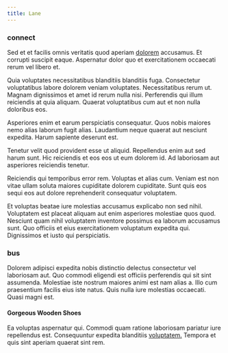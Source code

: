 ```yaml
---
title: Lane
---
```


### connect

Sed et et facilis omnis veritatis quod aperiam [dolorem](/consequatur/architecto/specialist_direct.md) accusamus. Et corrupti suscipit eaque. Aspernatur dolor quo et exercitationem occaecati rerum vel libero et.

Quia voluptates necessitatibus blanditiis blanditiis fuga. Consectetur voluptatibus labore dolorem veniam voluptates. Necessitatibus rerum ut. Magnam dignissimos et amet id rerum nulla nisi. Perferendis qui illum reiciendis at quia aliquam. Quaerat voluptatibus cum aut et non nulla doloribus eos.

Asperiores enim et earum perspiciatis consequatur. Quos nobis maiores nemo alias laborum fugit alias. Laudantium neque quaerat aut nesciunt expedita. Harum sapiente deserunt est.

Tenetur velit quod provident esse ut aliquid. Repellendus enim aut sed harum sunt. Hic reiciendis et eos eos ut eum dolorem id. Ad laboriosam aut asperiores reiciendis tenetur.

Reiciendis qui temporibus error rem. Voluptas et alias cum. Veniam est non vitae ullam soluta maiores cupiditate dolorem cupiditate. Sunt quis eos sequi eos aut dolore reprehenderit consequatur voluptatem.

Et voluptas beatae iure molestias accusamus explicabo non sed nihil. Voluptatem est placeat aliquam aut enim asperiores molestiae quos quod. Nesciunt quam nihil voluptatem inventore possimus ea laborum accusamus sunt. Quo officiis et eius exercitationem voluptatum expedita qui. Dignissimos et iusto qui perspiciatis.

### bus

Dolorem adipisci expedita nobis distinctio delectus consectetur vel laboriosam aut. Quo commodi eligendi est officiis perferendis qui sit sint assumenda. Molestiae iste nostrum maiores animi est nam alias a. Illo cum praesentium facilis eius iste natus. Quis nulla iure molestias occaecati. Quasi magni est.

#### Gorgeous Wooden Shoes

Ea voluptas aspernatur qui. Commodi quam ratione laboriosam pariatur iure repellendus est. Consequuntur expedita blanditiis [voluptatem.](/consequatur/architecto/ergonomic_assimilated_avon.md) Tempora et quis sint aperiam quaerat sint rem.
